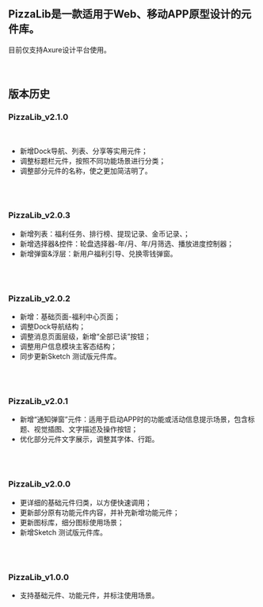 ## PizzaLib是一款适用于Web、移动APP原型设计的元件库。
目前仅支持Axure设计平台使用。
</br>
</br>
</br>

## 版本历史

### PizzaLib_v2.1.0</br>
</br>

- 新增Dock导航、列表、分享等实用元件；</br>
- 调整标题栏元件，按照不同功能场景进行分类；</br>
- 调整部分元件的名称，使之更加简洁明了。</br>
</br>
</br>

### PizzaLib_v2.0.3</br>

- 新增列表：福利任务、排行榜、提现记录、金币记录、；</br>
- 新增选择器&控件：轮盘选择器-年/月、年/月筛选、播放进度控制器；</br>
- 新增弹窗&浮层：新用户福利引导、兑换零钱弹窗。</br>
</br>
</br>

### PizzaLib_v2.0.2</br>

- 新增：基础页面-福利中心页面；</br>
- 调整Dock导航结构；</br>
- 调整消息页面层级，新增“全部已读”按钮；</br>
- 调整用户信息模块主客态结构；</br>
- 同步更新Sketch 测试版元件库。</br>
</br>
</br>

### PizzaLib_v2.0.1</br>
- 新增“通知弹窗”元件：适用于启动APP时的功能或活动信息提示场景，包含标题、视觉插图、文字描述及操作按钮；</br>
- 优化部分元件文字展示，调整其字体、行距。</br>
</br>
</br>

### PizzaLib_v2.0.0</br>

- 更详细的基础元件归类，以方便快速调用；</br>
- 更新部分原有功能元件内容，并补充新增功能元件；</br>
- 更新图标库，细分图标使用场景；</br>
- 新增Sketch 测试版元件库。</br>
</br>
</br>

### PizzaLib_v1.0.0</br>

- 支持基础元件、功能元件，并标注使用场景。</br>
</br>
</br>
</br>
